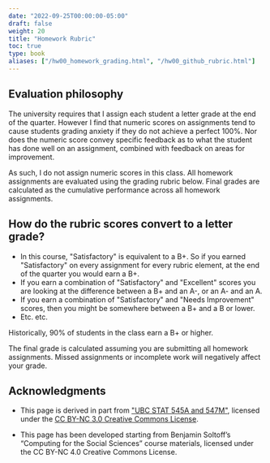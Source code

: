 ```yaml
---
date: "2022-09-25T00:00:00-05:00"
draft: false
weight: 20
title: "Homework Rubric"
toc: true
type: book
aliases: ["/hw00_homework_grading.html", "/hw00_github_rubric.html"]
---
```


## Evaluation philosophy

The university requires that I assign each student a letter grade at the end of the quarter. However I find that numeric scores on assignments tend to cause students grading anxiety if they do not achieve a perfect 100%. Nor does the numeric score convey specific feedback as to what the student has done well on an assignment, combined with feedback on areas for improvement.

As such, I do not assign numeric scores in this class. All homework assignments are evaluated using the grading rubric below. Final grades are calculated as the cumulative performance across all homework assignments. 
<!--
Failure to complete the two weekly [peer evaluation assignments](/faq/peer-evaluations/) causes a minor deduction in the final grade.
-->

## How do the rubric scores convert to a letter grade?

<!--
One year on my course evaluations a student commented

> [T]he grading policy is locked in some chest somewhere under the ocean

Let's pull back the curtain and demystify how I calculate final grade! 
-->

* In this course, "Satisfactory" is equivalent to a B+. So if you earned "Satisfactory" on every assignment for every rubric element, at the end of the quarter you would earn a B+. 
* If you earn a combination of "Satisfactory" and "Excellent" scores you are looking at the difference between a B+ and an A-, or an A- and an A. 
* If you earn a combination of "Satisfactory" and "Needs Improvement" scores, then you might be somewhere between a B+ and a B or lower.
* Etc. etc.

Historically, 90% of students in the class earn a B+ or higher. 

The final grade is calculated assuming you are submitting all homework assignments. Missed assignments or incomplete work will negatively affect your grade. 


<!--
# ## Rubric
# 
# *In addition to this general rubric, make sure to consult any specific guidance given in the relevant assignment itself*
# 
# Topic| Excellent: <br> ✓+ coded as +  | Satisfactory: <br> ✓ coded as 0  |Needs improvement: <br> ✓- coded as - |
# |-----------| ---------------------- |--------------------------| ----------------------|
# |Coding style| Student has gone beyond what was expected and required, coding conventions are followed, code is well commented. | Coding style lacks refinement and has some errors, but code is readable and has some comments. | Many errors in coding style, little attention paid to making the code human readable.|
# |Coding strategy| Complicated problem broken down into sub-problems that are individually much simpler. Code is efficient, correct, and minimal. Code uses appropriate data structure (list, data frame, vector/matrix/array). Code checks for common errors.  | Code is correct, but could be edited down to leaner code. Some "hacking" instead of using suitable data structure. Some checks for errors. |   Code tackles complicated problem in one big chunk. Code is repetitive and could easily be functionalized. No anticipation of errors. |
# |Presentation | Graph(s) carefully tuned for desired purpose. One graph illustrates one point. <br><br> Table(s) carefully constructed to make it easy to perform important comparisons. Careful styling highlights important features. <br><br> Full command of Markdown syntax and its components. | Graph(s) well chosen, but with a few minor problems: inappropriate aspect ratios, poor labels. <br><br> Table(s) generally appropriate but possibly some minor formatting deficiencies. <br><br> Appropriate use of Markdown syntax and its components, but with some minor deficiencies. | Graph(s) poorly chosen to support questions. <br><br> Table(s) with too many, or inconsistent, decimal places. Table(s) not appropriate for questions and findings. <br><br> Major display problems with graphs, tables and/or Markdown components.|
# |Achievement, mastery, cleverness, creativity|Student has gone beyond what was expected and required, e.g., extraordinary effort, additional tools not addressed by this course and/or shows sophisticated application of tools from course.|Tools and techniques from the course are applied very competently and, perhaps, somewhat creatively. Chosen task was acceptable, but fairly conservative in ambition.|Student does not display the expected level of mastery of the tools and techniques in this course. Chosen task was too limited in scope.|
# |Reproducibility, compliance with course conventions for submitted work|Access is as easy as possible, comply with reproducibility conventions, code runs, workflow is correct. | Code partially complies with reproducibility conventions and/or code does not run. | Not an earnest effort to reduce friction and comply with conventions and/or code does not run.|
# 
# ## Template
# 
# ```
# Evaluation
# ----------------------------------------------------
# | Topic                       | Excellent | Satisfactory | Needs Improvement |
# |-----------------------------|-----------|--------------|------------|
# | **Coding style**            |           |              |            |
# | **Coding strategy**         |           |              |            |
# | **Presentation**            |           |              |            |
# | **Achievement, creativity** |           |              |            |
# | **Reproducibility**         |           |              |            |
# 
# Examples of further remarks:
# 
# * Elaborate on above, especially for "Needs improvement"
# * Some specific praise
# * Specific constructive criticism
# 
# ```

-->
## Acknowledgments


* This page is derived in part from ["UBC STAT 545A and 547M"](http://stat545.com), licensed under the [CC BY-NC 3.0 Creative Commons License](https://creativecommons.org/licenses/by-nc/3.0/).

* This page has been developed starting from Benjamin Soltoff’s “Computing for the Social Sciences” course materials, licensed under the CC BY-NC 4.0 Creative Commons License.
